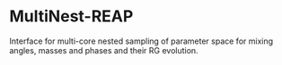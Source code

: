 # MultiNest-REAP
Interface for multi-core nested sampling of parameter space for mixing angles, masses and phases and their RG evolution. 
